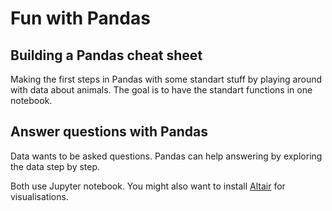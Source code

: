 # Fun with Pandas

## Building a Pandas cheat sheet 

Making the first steps in Pandas with some standart stuff by playing around with data about animals. The goal is to have the standart functions in one notebook.

## Answer questions with Pandas

Data wants to be asked questions. Pandas can help answering by exploring the data step by step.

Both use Jupyter notebook. You might also want to install [Altair](https://altair-viz.github.io/getting_started/overview.html#overview) for visualisations. 

